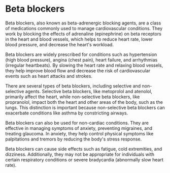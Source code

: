 <!--
source: gpt-40
aka: beta-adrenergic blocking agents
treats: cardiovascular, hypertension, angina, heart failure, arrhythmias
tags: medications
-->

# Beta blockers

Beta blockers, also known as beta-adrenergic blocking agents, are a class of medications commonly used to manage cardiovascular conditions. They work by blocking the effects of adrenaline (epinephrine) on beta receptors in the heart and blood vessels, which helps to reduce heart rate, lower blood pressure, and decrease the heart's workload.

Beta blockers are widely prescribed for conditions such as hypertension (high blood pressure), angina (chest pain), heart failure, and arrhythmias (irregular heartbeats). By slowing the heart rate and relaxing blood vessels, they help improve blood flow and decrease the risk of cardiovascular events such as heart attacks and strokes.

There are several types of beta blockers, including selective and non-selective agents. Selective beta blockers, like metoprolol and atenolol, primarily affect the heart, while non-selective beta blockers, like propranolol, impact both the heart and other areas of the body, such as the lungs. This distinction is important because non-selective beta blockers can exacerbate conditions like asthma by constricting airways.

Beta blockers can also be used for non-cardiac conditions. They are effective in managing symptoms of anxiety, preventing migraines, and treating glaucoma. In anxiety, they help control physical symptoms like palpitations and tremors by reducing the body's stress response.

Beta blockers can cause side effects such as fatigue, cold extremities, and dizziness. Additionally, they may not be appropriate for individuals with certain respiratory conditions or severe bradycardia (abnormally slow heart rate).

